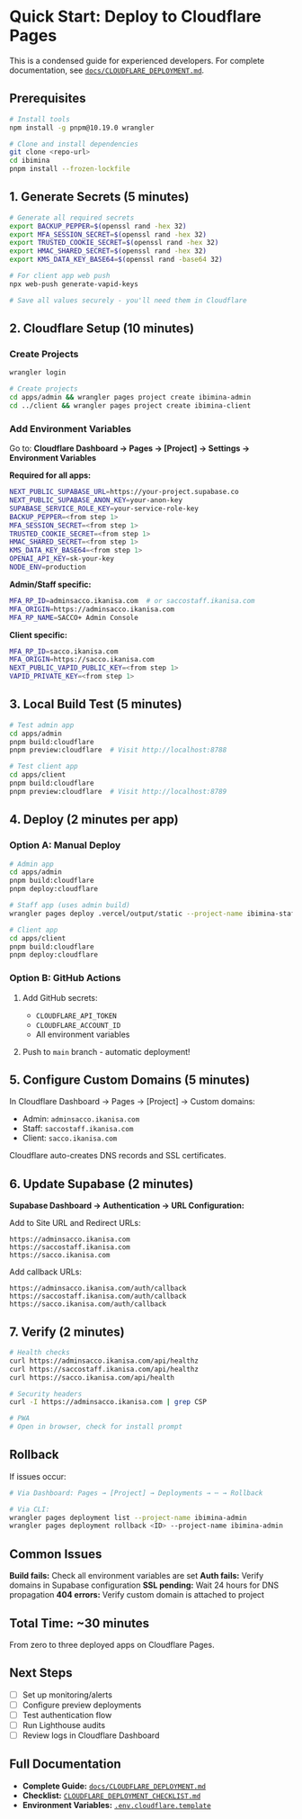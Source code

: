 # Quick Start: Deploy to Cloudflare Pages

This is a condensed guide for experienced developers. For complete
documentation, see
[`docs/CLOUDFLARE_DEPLOYMENT.md`](docs/CLOUDFLARE_DEPLOYMENT.md).

## Prerequisites

```bash
# Install tools
npm install -g pnpm@10.19.0 wrangler

# Clone and install dependencies
git clone <repo-url>
cd ibimina
pnpm install --frozen-lockfile
```

## 1. Generate Secrets (5 minutes)

```bash
# Generate all required secrets
export BACKUP_PEPPER=$(openssl rand -hex 32)
export MFA_SESSION_SECRET=$(openssl rand -hex 32)
export TRUSTED_COOKIE_SECRET=$(openssl rand -hex 32)
export HMAC_SHARED_SECRET=$(openssl rand -hex 32)
export KMS_DATA_KEY_BASE64=$(openssl rand -base64 32)

# For client app web push
npx web-push generate-vapid-keys

# Save all values securely - you'll need them in Cloudflare
```

## 2. Cloudflare Setup (10 minutes)

### Create Projects

```bash
wrangler login

# Create projects
cd apps/admin && wrangler pages project create ibimina-admin
cd ../client && wrangler pages project create ibimina-client
```

### Add Environment Variables

Go to: **Cloudflare Dashboard → Pages → [Project] → Settings → Environment
Variables**

**Required for all apps:**

```bash
NEXT_PUBLIC_SUPABASE_URL=https://your-project.supabase.co
NEXT_PUBLIC_SUPABASE_ANON_KEY=your-anon-key
SUPABASE_SERVICE_ROLE_KEY=your-service-role-key
BACKUP_PEPPER=<from step 1>
MFA_SESSION_SECRET=<from step 1>
TRUSTED_COOKIE_SECRET=<from step 1>
HMAC_SHARED_SECRET=<from step 1>
KMS_DATA_KEY_BASE64=<from step 1>
OPENAI_API_KEY=sk-your-key
NODE_ENV=production
```

**Admin/Staff specific:**

```bash
MFA_RP_ID=adminsacco.ikanisa.com  # or saccostaff.ikanisa.com
MFA_ORIGIN=https://adminsacco.ikanisa.com
MFA_RP_NAME=SACCO+ Admin Console
```

**Client specific:**

```bash
MFA_RP_ID=sacco.ikanisa.com
MFA_ORIGIN=https://sacco.ikanisa.com
NEXT_PUBLIC_VAPID_PUBLIC_KEY=<from step 1>
VAPID_PRIVATE_KEY=<from step 1>
```

## 3. Local Build Test (5 minutes)

```bash
# Test admin app
cd apps/admin
pnpm build:cloudflare
pnpm preview:cloudflare  # Visit http://localhost:8788

# Test client app
cd apps/client
pnpm build:cloudflare
pnpm preview:cloudflare  # Visit http://localhost:8789
```

## 4. Deploy (2 minutes per app)

### Option A: Manual Deploy

```bash
# Admin app
cd apps/admin
pnpm build:cloudflare
pnpm deploy:cloudflare

# Staff app (uses admin build)
wrangler pages deploy .vercel/output/static --project-name ibimina-staff

# Client app
cd apps/client
pnpm build:cloudflare
pnpm deploy:cloudflare
```

### Option B: GitHub Actions

1. Add GitHub secrets:
   - `CLOUDFLARE_API_TOKEN`
   - `CLOUDFLARE_ACCOUNT_ID`
   - All environment variables

2. Push to `main` branch - automatic deployment!

## 5. Configure Custom Domains (5 minutes)

In Cloudflare Dashboard → Pages → [Project] → Custom domains:

- Admin: `adminsacco.ikanisa.com`
- Staff: `saccostaff.ikanisa.com`
- Client: `sacco.ikanisa.com`

Cloudflare auto-creates DNS records and SSL certificates.

## 6. Update Supabase (2 minutes)

**Supabase Dashboard → Authentication → URL Configuration:**

Add to Site URL and Redirect URLs:

```
https://adminsacco.ikanisa.com
https://saccostaff.ikanisa.com
https://sacco.ikanisa.com
```

Add callback URLs:

```
https://adminsacco.ikanisa.com/auth/callback
https://saccostaff.ikanisa.com/auth/callback
https://sacco.ikanisa.com/auth/callback
```

## 7. Verify (2 minutes)

```bash
# Health checks
curl https://adminsacco.ikanisa.com/api/healthz
curl https://saccostaff.ikanisa.com/api/healthz
curl https://sacco.ikanisa.com/api/health

# Security headers
curl -I https://adminsacco.ikanisa.com | grep CSP

# PWA
# Open in browser, check for install prompt
```

## Rollback

If issues occur:

```bash
# Via Dashboard: Pages → [Project] → Deployments → ⋯ → Rollback

# Via CLI:
wrangler pages deployment list --project-name ibimina-admin
wrangler pages deployment rollback <ID> --project-name ibimina-admin
```

## Common Issues

**Build fails:** Check all environment variables are set **Auth fails:** Verify
domains in Supabase configuration **SSL pending:** Wait 24 hours for DNS
propagation **404 errors:** Verify custom domain is attached to project

## Total Time: ~30 minutes

From zero to three deployed apps on Cloudflare Pages.

## Next Steps

- [ ] Set up monitoring/alerts
- [ ] Configure preview deployments
- [ ] Test authentication flow
- [ ] Run Lighthouse audits
- [ ] Review logs in Cloudflare Dashboard

## Full Documentation

- **Complete Guide:**
  [`docs/CLOUDFLARE_DEPLOYMENT.md`](docs/CLOUDFLARE_DEPLOYMENT.md)
- **Checklist:**
  [`CLOUDFLARE_DEPLOYMENT_CHECKLIST.md`](CLOUDFLARE_DEPLOYMENT_CHECKLIST.md)
- **Environment Variables:**
  [`.env.cloudflare.template`](.env.cloudflare.template)
